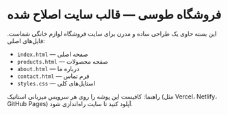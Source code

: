 # فروشگاه طوسی — قالب سایت اصلاح شده

این بسته حاوی یک طراحی ساده و مدرن برای سایت فروشگاه لوازم خانگی شماست. فایل‌های اصلی:
- `index.html` — صفحه اصلی
- `products.html` — صفحه محصولات
- `about.html` — درباره ما
- `contact.html` — فرم تماس
- `styles.css` — استایل‌های کلی

راهنما: کافیست این پوشه را روی هر سرویس میزبانی استاتیک (مثل Vercel، Netlify، GitHub Pages) آپلود کنید تا سایت راه‌اندازی شود.
